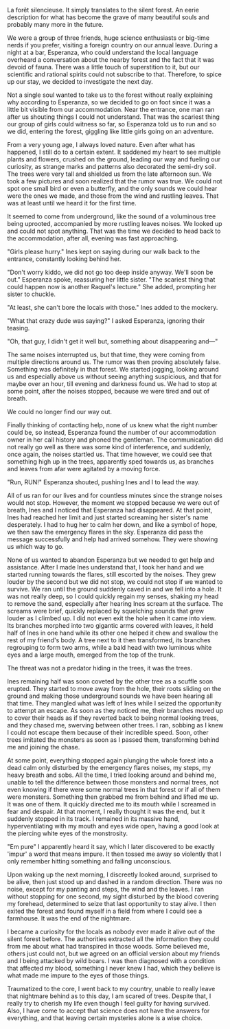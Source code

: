 La forêt silencieuse. It simply translates to the silent forest. An eerie description for what has become the grave of many beautiful souls and probably many more in the future.  
  
We were a group of three friends, huge science enthusiasts or big-time nerds if you prefer, visiting a foreign country on our annual leave. During a night at a bar, Esperanza, who could understand the local language overheard a conversation about the nearby forest and the fact that it was devoid of fauna. There was a little touch of superstition to it, but our scientific and rational spirits could not subscribe to that. Therefore, to spice up our stay, we decided to investigate the next day.  
  
Not a single soul wanted to take us to the forest without really explaining why according to Esperanza, so we decided to go on foot since it was a little bit visible from our accommodation. Near the entrance, one man ran after us shouting things I could not understand. That was the scariest thing our group of girls could witness so far, so Esperanza told us to run and so we did, entering the forest, giggling like little girls going on an adventure.  
  
From a very young age, I always loved nature. Even after what has happened, I still do to a certain extent. It saddened my heart to see multiple plants and flowers, crushed on the ground, leading our way and fueling our curiosity, as strange marks and patterns also decorated the semi-dry soil. The trees were very tall and shielded us from the late afternoon sun. We took a few pictures and soon realized that the rumor was true. We could not spot one small bird or even a butterfly, and the only sounds we could hear were the ones we made, and those from the wind and rustling leaves. That was at least until we heard it for the first time.  
  
It seemed to come from underground, like the sound of a voluminous tree being uprooted, accompanied by more rustling leaves noises. We looked up and could not spot anything. That was the time we decided to head back to the accommodation, after all, evening was fast approaching.  
  
"Girls please hurry." Ines kept on saying during our walk back to the entrance, constantly looking behind her.  
  
"Don't worry kiddo, we did not go too deep inside anyway. We'll soon be out." Esperanza spoke, reassuring her little sister. "The scariest thing that could happen now is another Raquel's lecture." She added, prompting her sister to chuckle.  
  
"At least, she can't bore the locals with those." Ines added to the mockery.  
  
"What that crazy dude was saying?" I asked Esperanza, ignoring their teasing.  
  
"Oh, that guy, I didn't get it well but, something about disappearing and—"   
  
The same noises interrupted us, but that time, they were coming from multiple directions around us. The rumor was then proving absolutely false. Something was definitely in that forest. We started jogging, looking around us and especially above us without seeing anything suspicious, and that for maybe over an hour, till evening and darkness found us. We had to stop at some point, after the noises stopped, because we were tired and out of breath.  
  
We could no longer find our way out.  
  
Finally thinking of contacting help, none of us knew what the right number could be, so instead, Esperanza found the number of our accommodation owner in her call history and phoned the gentleman. The communication did not really go well as there was some kind of interference, and suddenly, once again, the noises startled us. That time however, we could see that something high up in the trees, apparently sped towards us, as branches and leaves from afar were agitated by a moving force.  
  
"Run, RUN!" Esperanza shouted, pushing Ines and I to lead the way.  
  
All of us ran for our lives and for countless minutes since the strange noises would not stop. However, the moment we stopped because we were out of breath, Ines and I noticed that Esperanza had disappeared. At that point, Ines had reached her limit and just started screaming her sister's name desperately. I had to hug her to calm her down, and like a symbol of hope, we then saw the emergency flares in the sky. Esperanza did pass the message successfully and help had arrived somehow. They were showing us which way to go.  
  
None of us wanted to abandon Esperanza but we needed to get help and assistance. After I made Ines understand that, I took her hand and we started running towards the flares, still escorted by the noises. They grew louder by the second but we did not stop, we could not stop if we wanted to survive. We ran until the ground suddenly caved in and we fell into a hole. It was not really deep, so I could quickly regain my senses, shaking my head to remove the sand, especially after hearing Ines scream at the surface. The screams were brief, quickly replaced by squelching sounds that grew louder as I climbed up. I did not even exit the hole when it came into view. Its branches morphed into two gigantic arms covered with leaves, it held half of Ines in one hand while its other one helped it chew and swallow the rest of my friend's body. A tree next to it then transformed, its branches regrouping to form two arms, while a bald head with two luminous white eyes and a large mouth, emerged from the top of the trunk.   
  
The threat was not a predator hiding in the trees, it was the trees.  
  
Ines remaining half was soon coveted by the other tree as a scuffle soon erupted. They started to move away from the hole, their roots sliding on the ground and making those underground sounds we have been hearing all that time. They mangled what was left of Ines while I seized the opportunity to attempt an escape. As soon as they noticed me, their branches moved up to cover their heads as if they reverted back to being normal looking trees, and they chased me, swerving between other trees. I ran, sobbing as I knew I could not escape them because of their incredible speed. Soon, other trees imitated the monsters as soon as I passed them, transforming behind me and joining the chase.  
  
At some point, everything stopped again plunging the whole forest into a dead calm only disturbed by the emergency flares noises, my steps, my heavy breath and sobs. All the time, I tried looking around and behind me, unable to tell the difference between those monsters and normal trees, not even knowing if there were some normal trees in that forest or if all of them were monsters. Something then grabbed me from behind and lifted me up. It was one of them. It quickly directed me to its mouth while I screamed in fear and despair. At that moment, I really thought it was the end, but it suddenly stopped in its track. I remained in its massive hand, hyperventilating with my mouth and eyes wide open, having a good look at the piercing white eyes of the monstrosity.  
  
"Em pure" I apparently heard it say, which I later discovered to be exactly 'impur' a word that means impure. It then tossed me away so violently that I only remember hitting something and falling unconscious.  
  
Upon waking up the next morning, I discreetly looked around, surprised to be alive, then just stood up and dashed in a random direction. There was no noise, except for my panting and steps, the wind and the leaves. I ran without stopping for one second, my sight disturbed by the blood covering my forehead, determined to seize that last opportunity to stay alive. I then exited the forest and found myself in a field from where I could see a farmhouse. It was the end of the nightmare.  
  
I became a curiosity for the locals as nobody ever made it alive out of the silent forest before. The authorities extracted all the information they could from me about what had transpired in those woods. Some believed me, others just could not, but we agreed on an official version about my friends and I being attacked by wild boars. I was then diagnosed with a condition that affected my blood, something I never knew I had, which they believe is what made me impure to the eyes of those things.   
  
Traumatized to the core, I went back to my country, unable to really leave that nightmare behind as to this day, I am scared of trees. Despite that, I really try to cherish my life even though I feel guilty for having survived. Also, I have come to accept that science does not have the answers for everything, and that leaving certain mysteries alone is a wise choice.  
